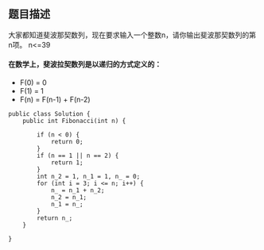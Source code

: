 ## 题目描述
大家都知道斐波那契数列，现在要求输入一个整数n，请你输出斐波那契数列的第n项。
n<=39<br />

#### 在数学上，斐波拉契数列是以递归的方式定义的：
- F(0) = 0
- F(1) = 1
- F(n) = F(n-1) + F(n-2)

```
public class Solution {
    public int Fibonacci(int n) {
		
        if (n < 0) {
            return 0;
        }
        if (n == 1 || n == 2) {
            return 1;
        }
        int n_2 = 1, n_1 = 1, n_ = 0;
        for (int i = 3; i <= n; i++) {
            n_ = n_1 + n_2;
            n_2 = n_1;
            n_1 = n_;
        }
        return n_;
    }
   
}
```
